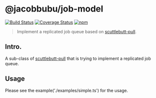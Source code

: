 # @jacobbubu/job-model

[![Build Status](https://travis-ci.org/jacobbubu/job-model.svg)](https://travis-ci.org/jacobbubu/job-model)
[![Coverage Status](https://coveralls.io/repos/github/jacobbubu/job-model/badge.svg?branch=master)](https://coveralls.io/github/jacobbubu/job-model?branch=master)
[![npm](https://img.shields.io/npm/v/@jacobbubu/job-model.svg)](https://www.npmjs.com/package/@jacobbubu/job-model/)

> Implement a replicated job queue based on [scuttlebutt-pull](https://github.com/jacobbubu/scuttlebutt-pull).

## Intro.

A sub-class of [scuttlebutt-pull](https://github.com/jacobbubu/scuttlebutt-pull) that is trying to implement a replicated job queue.

## Usage

Please see the example('./examples/simple.ts') for the usage.
